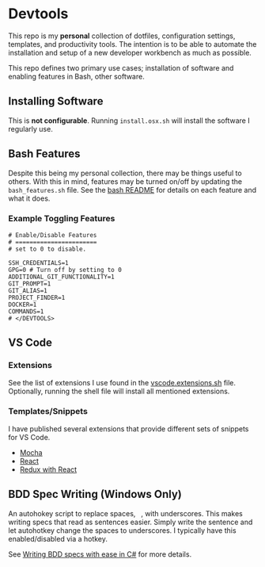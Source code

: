 # Devtools

This repo is my **personal** collection of dotfiles, configuration settings, templates, and productivity tools. The intention is to be able to automate the installation and setup of a new developer workbench as much as possible.

This repo defines two primary use cases; installation of software and enabling features in Bash, other software.

## Installing Software

This is **not configurable**. Running `install.osx.sh` will install the software I regularly use.

## Bash Features

Despite this being my personal collection, there may be things useful to others. With this in mind, features may be turned on/off by updating the `bash_features.sh` file. See the [bash README](bash) for details on each feature and what it does.

### Example Toggling Features
```shell
# Enable/Disable Features
# =======================
# set to 0 to disable.

SSH_CREDENTIALS=1
GPG=0 # Turn off by setting to 0
ADDITIONAL_GIT_FUNCTIONALITY=1
GIT_PROMPT=1
GIT_ALIAS=1
PROJECT_FINDER=1
DOCKER=1
COMMANDS=1
# </DEVTOOLS>
```

## VS Code

### Extensions

See the list of extensions I use found in the [vscode.extensions.sh](vscode.extenions.sh) file. Optionally, running the shell file will install all mentioned extensions.

### Templates/Snippets

I have published several extensions that provide different sets of snippets for VS Code.

* [Mocha](https://marketplace.visualstudio.com/items?itemName=andrew-codes.mocha-snippets)
* [React](https://marketplace.visualstudio.com/items?itemName=andrew-codes.react-snippets)
* [Redux with React](https://marketplace.visualstudio.com/items?itemName=andrew-codes.redux-react-snippets)

## BDD Spec Writing (Windows Only)

An autohokey script to replace spaces, ` `, with underscores. This makes writing specs that read as sentences easier. Simply write the sentence and let autohotkey change the spaces to underscores. I typically have this enabled/disabled via a hotkey.

See [Writing BDD specs with ease in C#](autohotkey) for more details.
